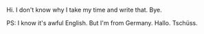 Hi.
I don't know why I take my time and write that.
Bye.

PS: I know it's awful English.
But I'm from Germany.
Hallo.
Tschüss.
